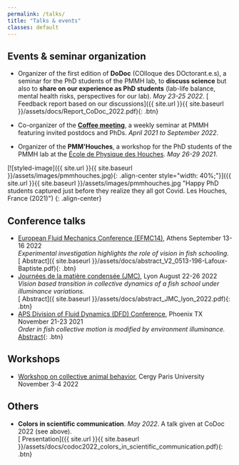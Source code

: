 ```yaml
---
permalink: /talks/
title: "Talks & events"
classes: default
---
```

## Events & seminar organization

* Organizer of the first edition of **DoDoc** (COlloque des DOctorant.e.s), a seminar for the PhD students of the PMMH lab, to **discuss science** but also to **share on our experience as PhD students** (lab-life balance, mental health risks, perspectives for our lab). _May 23-25 2022_.
 [<i class="fas fa-file-pdf"></i> Feedback report based on our discussions]({{ site.url }}{{ site.baseurl }}/assets/docs/Report_CoDoc_2022.pdf){: .btn}

* Co-organizer of the [**Coffee meeting**](https://www.pmmh.espci.fr/?-Seminaire-Cafe-Interne-), a weekly seminar at PMMH featuring invited postdocs and PhDs. _April 2021 to September 2022_.

* Organizer of the **PMM'Houches**, a workshop for the PhD students of the PMMH lab at the [École de Physique des Houches](https://www.houches-school-physics.com/). _May 26-29 2021_.  

[![styled-image]({{ site.url }}{{ site.baseurl }}/assets/images/pmmhouches.jpg){: .align-center style="width: 40%;"}]({{ site.url }}{{ site.baseurl }}/assets/images/pmmhouches.jpg "Happy PhD students captured just before they realize they all got Covid. Les Houches, France (2021)")
{: .align-center}

## Conference talks 
* [European Fluid Mechanics Conference (EFMC14)](https://www.efmc14.org/), Athens September 13-16 2022  
*Experimental investigation highlights the role of vision in fish schooling.*  
[<i class="fas fa-file-pdf"></i> Abstract]({ site.baseurl }}/assets/docs/abstract_V2_0513-196-Lafoux-Baptiste.pdf){: .btn}
* [Journées de la matière condensée (JMC)](https://www.sfpnet.fr/journees-de-la-matiere-condensee-jmc-2022), Lyon August 22-26 2022  
_Vision based transition in collective dynamics of a fish school under illuminance variations._  
[<i class="fas fa-file-pdf"></i> Abstract]({ site.baseurl }}/assets/docs/abstract_JMC_lyon_2022.pdf){: .btn}
* [APS Division of Fluid Dynamics (DFD) Conference](https://www.apsdfd2021.org/), Phoenix TX November 21-23 2021  
_Order in fish collective motion is modified by environment illuminance._  
[<i class="fas fa-file-pdf"></i> Abstract](https://meetings.aps.org/Meeting/MAR22/Session/Y11.7){: .btn}

## Workshops
* [Workshop on collective animal behavior](https://perso.u-cergy.fr/~pmperuani/animal_behavior.html), Cergy Paris University November 3-4 2022 

## Others
* **Colors in scientific communication**. _May 2022_. A talk given at CoDoc 2022 (see above).  
[<i class="fas fa-file-pdf"></i> Presentation]({{ site.url }}{{ site.baseurl }}/assets/docs/codoc2022_colors_in_scientific_communication.pdf){: .btn}










